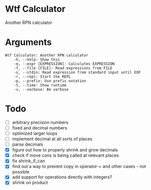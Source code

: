 # Wtf Calculator
Another RPN calculator

# Arguments
```
Wtf Calculator: Another RPN calculator
	-h, --help: Show this
	-e, --expr [EXPRESSION]: Calculates EXPRESSION
	-f, --file [FILE]: Read expressions from FILE
	-s, --stdin: Read expression from standard input until EOF
	-r, --repl: Start the REPL
	-p, --prefix: Use prefix notation
	-t, --time: Show runtime
	-v, --verbose: Be verbose
```

# Todo
- [ ] arbitrary precision numbers
- [ ] fixed and decimal numbers
- [ ] optimized larger loops
- [ ] implement decimal at all sorts of places
- [ ] parse decimals
- [x] figure out how to properly shrink and grow decimals
- [x] check if move cons is being called at relevant places
- [x] fix shrink_if_can
- [x] find out a way to prevent copy in operator-= and other cases - not possible
- [x] add support for operations directly with integers?
- [x] shrink on product
